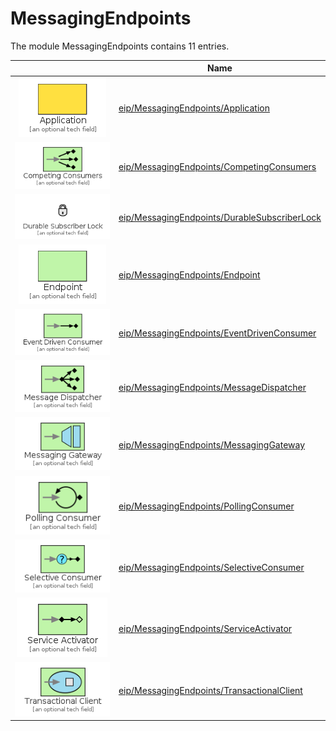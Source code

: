 # MessagingEndpoints

The module MessagingEndpoints contains 11 entries.



| |Name|
|:---:|---|
|![Application](../eip/MessagingEndpoints/Application.element.png)|[eip/MessagingEndpoints/Application](../eip/MessagingEndpoints/Application.md)
|![CompetingConsumers](../eip/MessagingEndpoints/CompetingConsumers.element.png)|[eip/MessagingEndpoints/CompetingConsumers](../eip/MessagingEndpoints/CompetingConsumers.md)
|![DurableSubscriberLock](../eip/MessagingEndpoints/DurableSubscriberLock.element.png)|[eip/MessagingEndpoints/DurableSubscriberLock](../eip/MessagingEndpoints/DurableSubscriberLock.md)
|![Endpoint](../eip/MessagingEndpoints/Endpoint.element.png)|[eip/MessagingEndpoints/Endpoint](../eip/MessagingEndpoints/Endpoint.md)
|![EventDrivenConsumer](../eip/MessagingEndpoints/EventDrivenConsumer.element.png)|[eip/MessagingEndpoints/EventDrivenConsumer](../eip/MessagingEndpoints/EventDrivenConsumer.md)
|![MessageDispatcher](../eip/MessagingEndpoints/MessageDispatcher.element.png)|[eip/MessagingEndpoints/MessageDispatcher](../eip/MessagingEndpoints/MessageDispatcher.md)
|![MessagingGateway](../eip/MessagingEndpoints/MessagingGateway.element.png)|[eip/MessagingEndpoints/MessagingGateway](../eip/MessagingEndpoints/MessagingGateway.md)
|![PollingConsumer](../eip/MessagingEndpoints/PollingConsumer.element.png)|[eip/MessagingEndpoints/PollingConsumer](../eip/MessagingEndpoints/PollingConsumer.md)
|![SelectiveConsumer](../eip/MessagingEndpoints/SelectiveConsumer.element.png)|[eip/MessagingEndpoints/SelectiveConsumer](../eip/MessagingEndpoints/SelectiveConsumer.md)
|![ServiceActivator](../eip/MessagingEndpoints/ServiceActivator.element.png)|[eip/MessagingEndpoints/ServiceActivator](../eip/MessagingEndpoints/ServiceActivator.md)
|![TransactionalClient](../eip/MessagingEndpoints/TransactionalClient.element.png)|[eip/MessagingEndpoints/TransactionalClient](../eip/MessagingEndpoints/TransactionalClient.md)

